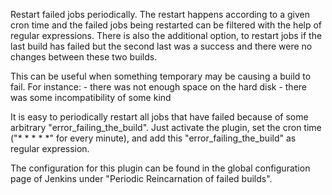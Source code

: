 Restart failed jobs periodically. The restart happens according to a given cron time and the failed jobs being restarted can be filtered with the help of regular expressions.
There is also the additional option, to restart jobs if the last build has failed but the second last was a success and there were no changes between these two builds.

This can be useful when something temporary may be causing a build to fail.
For instance:
	- there was not enough space on the hard disk
	- there was some incompatibility of some kind

It is easy to periodically restart all jobs that have failed because of some arbitrary "error_failing_the_build". Just activate the plugin, set the cron time ("* * * * *" for every minute), and add this "error_failing_the_build" as regular expression.

The configuration for this plugin can be found in the global configuration page of Jenkins under "Periodic Reincarnation of failed builds". 